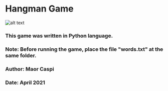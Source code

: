 # Hangman Game

![alt text](https://github.com/MaorCaspi/Hangman-Game/blob/main/demo.JPG?raw=true)

### This game was written in Python language.
### Note: Before running the game, place the file "words.txt" at the same folder. <br/>
### Author: Maor Caspi
### Date: April 2021  

